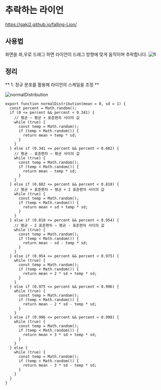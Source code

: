 # 추락하는 라이언
https://gaki2.github.io/falling-Lion/

## 사용법
화면을 좌,우로 드래그 하면 라이언이 드래그 방향에 맞게 움직이며 추락합니다.
![fl](https://user-images.githubusercontent.com/76833478/159946023-e81ce6be-68dc-41b2-b658-021047a41a23.gif)

## 정리

\*\* 1. 정규 분포를 활용해 라이언의 스케일을 조정 \*\*

![normalDistribution](https://user-images.githubusercontent.com/76833478/160664740-6f05357e-542b-4f74-b861-97b66be57646.png)

```
export function normalDistribution(mean = 0, sd = 1) {
  const percent = Math.random();
  if (0 <= percent && percent < 0.341) {
    // 평균 ~ 평균 + 표준편차 사이의 값
    while (true) {
      const temp = Math.random();
      if (temp < Math.random()) {
        return mean + temp * sd;
      }
    }
  } else if (0.341 <= percent && percent < 0.682) {
    // 평균 - 표준편차 ~ 평균 사이의 값
    while (true) {
      const temp = Math.random();
      if (temp < Math.random()) {
        return mean - temp * sd;
      }
    }
  } else if (0.682 <= percent && percent < 0.818) {
    // 평균 + 표준편차 ~ 평균 + 2 표준편차 사이의 값
    while (true) {
      const temp = Math.random();
      if (temp < Math.random()) {
        return mean + sd + temp * sd;
      }
    }
  } else if (0.818 <= percent && percent < 0.954) {
    // 평균 - 2 표준편차 ~ 평균 - 표준편차 사이의 값
    while (true) {
      const temp = Math.random();
      if (temp < Math.random()) {
        return mean - sd - temp * sd;
      }
    }
  } else if (0.954 <= percent && percent < 0.975) {
    while (true) {
      const temp = Math.random();
      if (temp < Math.random()) {
        return mean + 2 * sd + temp * sd;
      }
    }
  } else if (0.975 <= percent && percent < 0.996) {
    while (true) {
      const temp = Math.random();
      if (temp < Math.random()) {
        return mean - 2 * sd - temp * sd;
      }
    }
  } else if (0.996 <= percent && percent < 0.998) {
    while (true) {
      const temp = Math.random();
      if (temp < Math.random()) {
        return mean + 3 * sd + temp * sd;
      }
    }
  } else {
    while (true) {
      const temp = Math.random();
      if (temp < Math.random()) {
        return mean - 3 * sd - temp * sd;
      }
    }
  }
}
```
